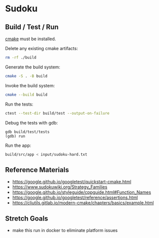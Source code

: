 # Sudoku

## Build / Test / Run

[cmake](https://cmake.org/install/) must be installed.

Delete any existing cmake artifacts:

``` sh
rm -rf ./build
```

Generate the build system:

``` sh
cmake -S . -B build
```

Invoke the build system:

``` sh
cmake --build build
```

Run the tests:

``` sh
ctest --test-dir build/test --output-on-failure
```

Debug the tests with gdb:

```
gdb build/test/tests
(gdb) run
```

Run the app:

``` sh
build/src/app < input/sudoku-hard.txt
```

## Reference Materials

- https://google.github.io/googletest/quickstart-cmake.html
- https://www.sudokuwiki.org/Strategy_Families
- https://google.github.io/styleguide/cppguide.html#Function_Names
- https://google.github.io/googletest/reference/assertions.html
- https://cliutils.gitlab.io/modern-cmake/chapters/basics/example.html

## Stretch Goals

- make this run in docker to eliminate platform issues
